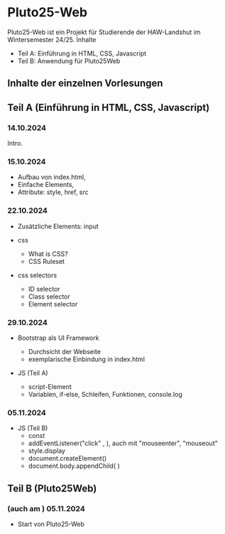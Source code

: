 # Pluto25-Web

Pluto25-Web ist ein Projekt für Studierende der HAW-Landshut im Wintersemester 24/25.
Inhalte
- Teil A: Einführung in HTML, CSS, Javascript
- Teil B: Anwendung für Pluto25Web

## Inhalte der einzelnen Vorlesungen

## Teil A (Einführung in HTML, CSS, Javascript)

### 14.10.2024
Intro.

### 15.10.2024
- Aufbau von index.html,
- Einfache Elements, 
- Attribute: style, href, src

### 22.10.2024
- Zusätzliche Elements: input
- css
  - What is CSS? 
  - CSS Ruleset

- css selectors
  - ID selector
  - Class selector
  - Element  selector

### 29.10.2024
- Bootstrap als UI Framework
  - Durchsicht der Webseite
  - exemplarische Einbindung in index.html

- JS (Teil A)
  - script-Element
  - Variablen, if-else, Schleifen, Funktionen, console.log

### 05.11.2024

- JS (Teil B)
  - const
  - addEventListener("click" , ), auch mit "mouseenter", "mouseout"
  - style.display
  - document.createElement()
  - document.body.appendChild( )

## Teil B (Pluto25Web)

### (auch am ) 05.11.2024
  - Start von Pluto25-Web
  